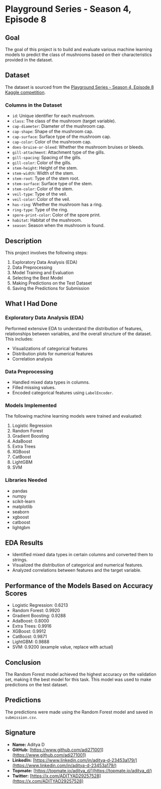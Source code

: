 # Playground Series - Season 4, Episode 8

## Goal
The goal of this project is to build and evaluate various machine learning models to predict the class of mushrooms based on their characteristics provided in the dataset.

## Dataset
The dataset is sourced from the [Playground Series - Season 4, Episode 8 Kaggle competition](https://www.kaggle.com/competitions/playground-series-s4e8/data?select=train.csv).

### Columns in the Dataset
- `id`: Unique identifier for each mushroom.
- `class`: The class of the mushroom (target variable).
- `cap-diameter`: Diameter of the mushroom cap.
- `cap-shape`: Shape of the mushroom cap.
- `cap-surface`: Surface type of the mushroom cap.
- `cap-color`: Color of the mushroom cap.
- `does-bruise-or-bleed`: Whether the mushroom bruises or bleeds.
- `gill-attachment`: Attachment type of the gills.
- `gill-spacing`: Spacing of the gills.
- `gill-color`: Color of the gills.
- `stem-height`: Height of the stem.
- `stem-width`: Width of the stem.
- `stem-root`: Type of the stem root.
- `stem-surface`: Surface type of the stem.
- `stem-color`: Color of the stem.
- `veil-type`: Type of the veil.
- `veil-color`: Color of the veil.
- `has-ring`: Whether the mushroom has a ring.
- `ring-type`: Type of the ring.
- `spore-print-color`: Color of the spore print.
- `habitat`: Habitat of the mushroom.
- `season`: Season when the mushroom is found.

## Description
This project involves the following steps:
1. Exploratory Data Analysis (EDA)
2. Data Preprocessing
3. Model Training and Evaluation
4. Selecting the Best Model
5. Making Predictions on the Test Dataset
6. Saving the Predictions for Submission

## What I Had Done

### Exploratory Data Analysis (EDA)
Performed extensive EDA to understand the distribution of features, relationships between variables, and the overall structure of the dataset. This includes:
- Visualizations of categorical features
- Distribution plots for numerical features
- Correlation analysis

### Data Preprocessing
- Handled mixed data types in columns.
- Filled missing values.
- Encoded categorical features using `LabelEncoder`.

### Models Implemented
The following machine learning models were trained and evaluated:
1. Logistic Regression
2. Random Forest
3. Gradient Boosting
4. AdaBoost
5. Extra Trees
6. XGBoost
7. CatBoost
8. LightGBM
9. SVM

### Libraries Needed
- pandas
- numpy
- scikit-learn
- matplotlib
- seaborn
- xgboost
- catboost
- lightgbm

## EDA Results
- Identified mixed data types in certain columns and converted them to strings.
- Visualized the distribution of categorical and numerical features.
- Analyzed correlations between features and the target variable.

## Performance of the Models Based on Accuracy Scores
- Logistic Regression: 0.6213
- Random Forest: 0.9920
- Gradient Boosting: 0.9288
- AdaBoost: 0.8000
- Extra Trees: 0.9916
- XGBoost: 0.9912
- CatBoost: 0.9871
- LightGBM: 0.9888
- SVM: 0.9200 (example value, replace with actual)

## Conclusion
The Random Forest model achieved the highest accuracy on the validation set, making it the best model for this task. This model was used to make predictions on the test dataset.

## Predictions
The predictions were made using the Random Forest model and saved in `submission.csv`.

## Signature
- **Name:** Aditya D
- **GitHub:** [https://www.github.com/adi271001](https://www.github.com/adi271001)
- **LinkedIn:** [https://www.linkedin.com/in/aditya-d-23453a179/](https://www.linkedin.com/in/aditya-d-23453a179/)
- **Topmate:** [https://topmate.io/aditya_d/](https://topmate.io/aditya_d/)
- **Twitter:** [https://x.com/ADITYAD29257528](https://x.com/ADITYAD29257528)
